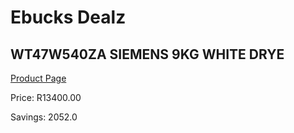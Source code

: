 
# Ebucks Dealz
## WT47W540ZA SIEMENS 9KG WHITE DRYE
[Product Page](https://www.ebucks.com/web/shop/productSelected.do?prodId=1090113501&catId=704981826)

Price: R13400.00

Savings: 2052.0


	